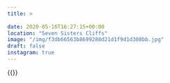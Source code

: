 ```yaml
---
title: >
  
date: 2020-05-16T16:27:15+00:00
location: "Seven Sisters Cliffs"
image: "/img/f3db66563b8699280d21d1f9d1d308bb.jpg"
draft: false
instagram: true
---
```


{{<photo src="/img/f3db66563b8699280d21d1f9d1d308bb.jpg">}}
